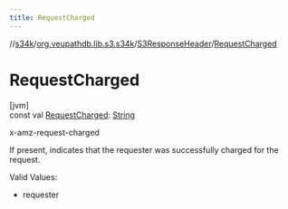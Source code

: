 ```yaml
---
title: RequestCharged
---
```

//[s34k](../../../index.html)/[org.veupathdb.lib.s3.s34k](../index.html)/[S3ResponseHeader](index.html)/[RequestCharged](-request-charged.html)



# RequestCharged



[jvm]\
const val [RequestCharged](-request-charged.html): [String](https://kotlinlang.org/api/latest/jvm/stdlib/kotlin/-string/index.html)



x-amz-request-charged



If present, indicates that the requester was successfully charged for the request.



Valid Values:



- 
   requester





